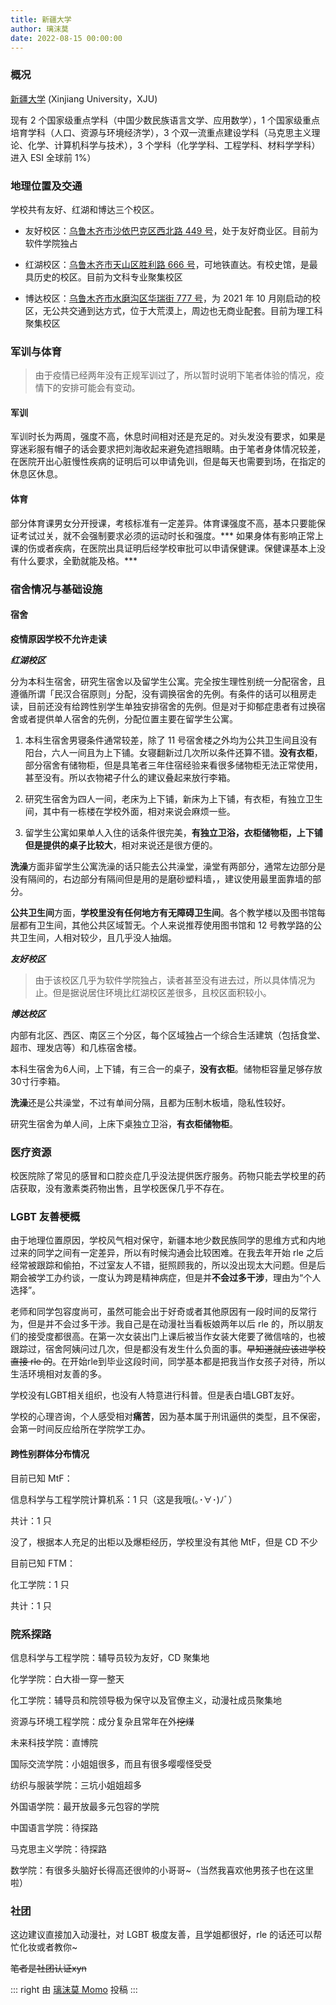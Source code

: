 ```yaml
---
title: 新疆大学
author: 璃沫莫
date: 2022-08-15 00:00:00
---
```


### 概况

[新疆大学](https://www.xju.edu.cn) (Xinjiang University，XJU)

现有 2 个国家级重点学科（中国少数民族语言文学、应用数学），1 个国家级重点培育学科（人口、资源与环境经济学），3 个双一流重点建设学科（马克思主义理论、化学、计算机科学与技术），3 个学科（化学学科、工程学科、材料学学科）进入 ESI 全球前 1%）

### 地理位置及交通

学校共有友好、红湖和博达三个校区。

- 友好校区：[乌鲁木齐市沙依巴克区西北路 449 号](https://surl.amap.com/YRcrsy17bdB)，处于友好商业区。目前为软件学院独占

- 红湖校区：[乌鲁木齐市天山区胜利路 666 号](https://surl.amap.com/YLwpeKBdwO)，可地铁直达。有校史馆，是最具历史的校区。目前为文科专业聚集校区

- 博达校区：[乌鲁木齐市水磨沟区华瑞街 777 号](https://surl.amap.com/Z4JCB01457x)，为 2021 年 10 月刚启动的校区，无公共交通到达方式，位于大荒漠上，周边也无商业配套。目前为理工科聚集校区

### 军训与体育

> 由于疫情已经两年没有正规军训过了，所以暂时说明下笔者体验的情况，疫情下的安排可能会有变动。

#### 军训

军训时长为两周，强度不高，休息时间相对还是充足的。对头发没有要求，如果是穿迷彩服有帽子的话会要求把刘海收起来避免遮挡眼睛。由于笔者身体情况较差，在医院开出心脏慢性疾病的证明后可以申请免训，但是每天也需要到场，在指定的休息区休息。

#### 体育

部分体育课男女分开授课，考核标准有一定差异。体育课强度不高，基本只要能保证考试过关，就不会强制要求必须的运动时长和强度。*** 如果身体有影响正常上课的伤或者疾病，在医院出具证明后经学校审批可以申请保健课。保健课基本上没有什么要求，全勤就能及格。***

### 宿舍情况与基础设施

#### 宿舍

**疫情原因学校不允许走读**

***红湖校区***

分为本科生宿舍，研究生宿舍以及留学生公寓。完全按生理性别统一分配宿舍，且遵循所谓「民汉合宿原则」分配，没有调换宿舍的先例。有条件的话可以租房走读，目前还没有给跨性别学生单独安排宿舍的先例。但是对于抑郁症患者有过换宿舍或者提供单人宿舍的先例，分配位置主要在留学生公寓。

1. 本科生宿舍男寝条件通常较差，除了 11 号宿舍楼之外均为公共卫生间且没有阳台，六人一间且为上下铺。女寝翻新过几次所以条件还算不错。**没有衣柜**，部分宿舍有储物柜，但是具笔者三年住宿经验来看很多储物柜无法正常使用，甚至没有。所以衣物裙子什么的建议叠起来放行李箱。

2. 研究生宿舍为四人一间，老床为上下铺，新床为上下铺，有衣柜，有独立卫生间，其中有一栋楼在学校外面，相对来说会麻烦一些。

3. 留学生公寓如果单人入住的话条件很完美，**有独立卫浴，衣柜储物柜，上下铺但是提供的桌子比较大**，相对来说还是很方便的。

**洗澡**方面非留学生公寓洗澡的话只能去公共澡堂，澡堂有两部分，通常左边部分是没有隔间的，右边部分有隔间但是用的是磨砂塑料墙，，建议使用最里面靠墙的部分。

**公共卫生间**方面，**学校里没有任何地方有无障碍卫生间**。各个教学楼以及图书馆每层都有卫生间，其他公共区域暂无。个人来说推荐使用图书馆和 12 号教学路的公共卫生间，人相对较少，且几乎没人抽烟。

***友好校区***

> 由于该校区几乎为软件学院独占，读者甚至没有进去过，所以具体情况为止。但是据说居住环境比红湖校区差很多，且校区面积较小。

***博达校区***

内部有北区、西区、南区三个分区，每个区域独占一个综合生活建筑（包括食堂、超市、理发店等）和几栋宿舍楼。

本科生宿舍为6人间，上下铺，有三合一的桌子，**没有衣柜**。储物柜容量足够存放30寸行李箱。

**洗澡**还是公共澡堂，不过有单间分隔，且都为压制木板墙，隐私性较好。

研究生宿舍为单人间，上床下桌独立卫浴，**有衣柜储物柜**。

### 医疗资源

校医院除了常见的感冒和口腔炎症几乎没法提供医疗服务。药物只能去学校里的药店获取，没有激素类药物出售，且学校医保几乎不存在。

### LGBT 友善梗概

由于地理位置原因，学校风气相对保守，新疆本地少数民族同学的思维方式和内地过来的同学之间有一定差异，所以有时候沟通会比较困难。在我去年开始 rle 之后经常被跟踪和偷拍，不过室友人不错，挺照顾我的，所以没出现太大问题。但是后期会被学工办约谈，一度认为跨是精神病症，但是并**不会过多干涉**，理由为“个人选择”。

老师和同学包容度尚可，虽然可能会出于好奇或者其他原因有一段时间的反常行为，但是并不会过多干涉。我自己是在动漫社当看板娘两年以后 rle 的，所以朋友们的接受度都很高。在第一次女装出门上课后被当作女装大佬要了微信啥的，也被跟踪过，宿舍阿姨问过几次，但是都没有发生什么负面的事。~~早知道就应该进学校直接 rle 的~~。在开始rle到毕业这段时间，同学基本都是把我当作女孩子对待，所以生活环境相对友善的多。

学校没有LGBT相关组织，也没有人特意进行科普。但是表白墙LGBT友好。

学校的心理咨询，个人感受相对**痛苦**，因为基本属于刑讯逼供的类型，且不保密，会第一时间反应给所在学院学工办。

#### 跨性别群体分布情况

目前已知 MtF：

信息科学与工程学院计算机系：1 只（这是我哦(｡･∀･)ﾉﾞ）

共计：1 只

没了，根据本人充足的出柜以及爆柜经历，学校里没有其他 MtF，但是 CD 不少

目前已知 FTM：

化工学院：1 只

共计：1 只

### 院系探路

信息科学与工程学院：辅导员较为友好，CD 聚集地

化学学院：白大褂一穿一整天

化工学院：辅导员和院领导极为保守以及官僚主义，动漫社成员聚集地

资源与环境工程学院：成分复杂且常年在外~~挖煤~~

未来科技学院：直博院

国际交流学院：小姐姐很多，而且有很多嘤嘤怪受受

纺织与服装学院：三坑小姐姐超多

外国语学院：最开放最多元包容的学院

中国语言学院：待探路

马克思主义学院：待探路

数学院：有很多头脑好长得高还很帅的小哥哥~（当然我喜欢他男孩子也在这里啦）

### 社团

这边建议直接加入动漫社，对 LGBT 极度友善，且学姐都很好，rle 的话还可以帮忙化妆或者教你~

~~笔者是社团认证xyn~~

::: right
由 [璃沫莫 Momo](https://twitter.com/_LiMomo_) 投稿
:::
